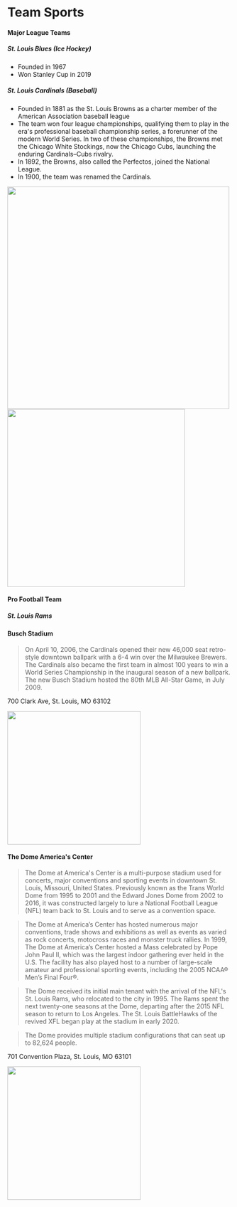 # Team Sports

#### Major League Teams

##### St. Louis Blues (Ice Hockey)
- Founded in 1967
- Won Stanley Cup in 2019


##### St. Louis Cardinals (Baseball)
- Founded in 1881 as the St. Louis Browns as a charter member of the American Association baseball league 
- The team won four league championships, qualifying them to play in the era's professional baseball championship series, a forerunner of the modern World Series. In two of these championships, the Browns met the Chicago White Stockings, now the Chicago Cubs, launching the enduring Cardinals–Cubs rivalry.
- In 1892, the Browns, also called the Perfectos, joined the National League. 
- In 1900, the team was renamed the Cardinals. 

<img src="https://user-images.githubusercontent.com/115127231/194361839-489f41e1-bc0e-4cda-9aa1-3c205f107cef.png" width="500px">

<img src="https://user-images.githubusercontent.com/115127231/194362233-854a0932-dd4b-4b22-a124-01a0478629f3.png" width="400px">

#### Pro Football Team

##### St. Louis Rams

#### Busch Stadium

>On April 10, 2006, the Cardinals opened their new 46,000 seat retro-style downtown ballpark with a 6-4 win over the Milwaukee Brewers. The Cardinals also became the first team in almost 100 years to win a World Series Championship in the inaugural season of a new ballpark. The new Busch Stadium hosted the 80th MLB All-Star Game, in July 2009.

700 Clark Ave, St. Louis, MO 63102

<img src="https://user-images.githubusercontent.com/115127231/194351035-4dd89aa5-658a-4a15-9099-4f0883bd6ed4.png" width="300px">



#### The Dome America's Center

> The Dome at America's Center is a multi-purpose stadium used for concerts, major conventions and sporting events in downtown St. Louis, Missouri, United States. Previously known as the Trans World Dome from 1995 to 2001 and the Edward Jones Dome from 2002 to 2016, it was constructed largely to lure a National Football League (NFL) team back to St. Louis and to serve as a convention space.
 
> The Dome at America’s Center has hosted numerous major conventions, trade shows and exhibitions as well as events as varied as rock concerts, motocross races and monster truck rallies. In 1999, The Dome at America’s Center hosted a Mass celebrated by Pope John Paul II, which was the largest indoor gathering ever held in the U.S. The facility has also played host to a number of large-scale amateur and professional sporting events, including the 2005 NCAA® Men’s Final Four®.

>The Dome received its initial main tenant with the arrival of the NFL's St. Louis Rams, who relocated to the city in 1995. The Rams spent the next twenty-one seasons at the Dome, departing after the 2015 NFL season to return to Los Angeles. The St. Louis BattleHawks of the revived XFL began play at the stadium in early 2020.

>The Dome provides multiple stadium configurations that can seat up to 82,624 people.

701 Convention Plaza, St. Louis, MO 63101

<img src="https://user-images.githubusercontent.com/115127231/194353510-a2c485e2-5c7d-4a6e-ab01-19099b9677c3.png" width="300px">

